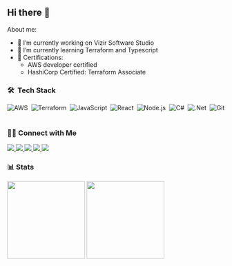## Hi there 👋

About me:

- 🔭 I’m currently working on Vizir Software Studio
- 🌱 I’m currently learning Terraform and Typescript
- 📜 Certifications:
    - AWS developer certified
    - HashiCorp Certified: Terraform Associate

### 🛠 &nbsp;Tech Stack

![AWS](https://img.shields.io/badge/-Amazon_AWS-FF9900?logo=amazon-aws&logoColor=white&style=flat&logoColor=black)&nbsp;
![Terraform](https://img.shields.io/badge/-Terraform-594CDE?logo=terraform&logoColor=white&style=flat)&nbsp;
![JavaScript](https://img.shields.io/badge/-JavaScript-F7DF1E?style=flat&logo=javascript&logoColor=white)&nbsp;
![React](https://img.shields.io/badge/-React-05122A?style=flat&logo=react)&nbsp;
![Node.js](https://img.shields.io/badge/-Node.js-43853D?style=flat&logo=node.js&logoColor=white)&nbsp;
![C#](https://img.shields.io/badge/-c%23-37008C?style=flag&logo=c-sharp)&nbsp;
![.Net](https://img.shields.io/badge/.NET-694097?style=flat&logo=.net)&nbsp;
![Git](https://img.shields.io/badge/-Git-E94C30?style=flat&logo=git&logoColor=white)&nbsp;

### 🤝🏻 Connect with Me</h3>
<a href="https://www.linkedin.com/in/felipe-hsu-2a604012b/">
  <img src="https://img.shields.io/badge/-Linkedin-0077B5?style=flat&logo=Linkedin&logoColor=white"/>
</a>
<a href="mailto:felipe_hsu@hotmail.com">
  <img src="https://img.shields.io/badge/-Gmail-D14836?style=flat&logo=Gmail&logoColor=white"/>
</a>
<a href="https://stackoverflow.com/users/10719043/felipe-hsu">
  <img src="https://img.shields.io/badge/-StackOverflow-F48225?style=flat&logo=stackoverflow&logoColor=white"/>
</a>
<a href="https://dev.to/hsulipe">
  <img src="https://img.shields.io/badge/-dev.to-0A0A0A?style=flat&logo=dev.to&logoColor=white"/>
</a>
<a href="https://www.hackerrank.com/hsufelipe">
  <img src="https://img.shields.io/badge/-HackeRank-2EC866?style=flat&logo=hackerrank&logoColor=white"/>
</a>

### 📊 Stats  

<p align="left">
    <img height="180em" src="https://github-readme-stats-eight-theta.vercel.app/api?username=hsulipe&show_icons=true&theme=algolia&include_all_commits=true" align = "center"/>
    <img height="180em" src="https://github-readme-stats-eight-theta.vercel.app/api/top-langs/?username=hsulipe&layout=compact&langs_count=8&theme=algolia" align = "center"/>
</p>
